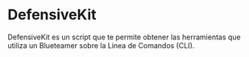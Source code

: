# DefensiveKit
DefensiveKit es un script que te permite obtener las herramientas que utiliza un Blueteamer sobre la Linea de Comandos (CLI).




